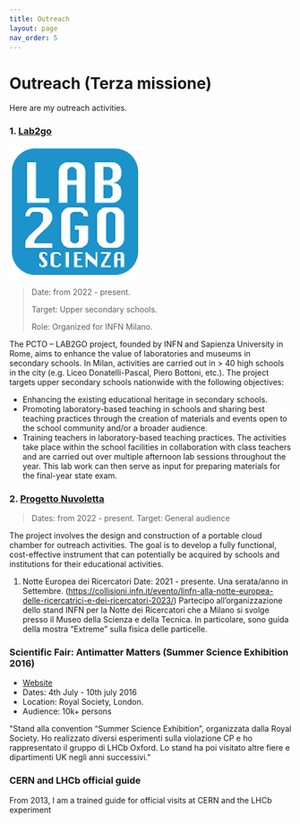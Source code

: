 ```yaml
---
title: Outreach
layout: page
nav_order: 5
---
```

# Outreach (Terza missione)
Here are my outreach activities.



### 1. [Lab2go](https://web.infn.it/lab2go/)

<img src="assets/images/lab2go.png" alt="lab2go" style="width:50; border:0;">

> Date: from 2022 - present.
> 
> Target: Upper secondary schools.
> 
> Role: Organized for INFN Milano.

The PCTO – LAB2GO project, founded by INFN and Sapienza University in Rome, aims to enhance the value of laboratories and museums in secondary schools. In Milan, activities are carried out in > 40 high schools in the city (e.g. Liceo Donatelli-Pascal, Piero Bottoni, etc.).
The project targets upper secondary schools nationwide with the following objectives:  
- Enhancing the existing educational heritage in secondary schools.  
- Promoting laboratory-based teaching in schools and sharing best teaching practices through the creation of materials and events open to the school community and/or a broader audience.  
- Training teachers in laboratory-based teaching practices.
The activities take place within the school facilities in collaboration with class teachers and are carried out over multiple afternoon lab sessions throughout the year. This lab work can then serve as input for preparing materials for the final-year state exam.



### 2. [Progetto Nuvoletta](https://nuvoletta.mi.infn.it/)

> Dates: from 2022 - present.
> Target: General audience

The project involves the design and construction of a portable cloud chamber for outreach activities. The goal is to develop a fully functional, cost-effective instrument that can potentially be acquired by schools and institutions for their educational activities.



1. Notte Europea dei Ricercatori
Date: 2021 - presente. Una serata/anno in Settembre.
(https://collisioni.infn.it/evento/linfn-alla-notte-europea-delle-ricercatrici-e-dei-ricercatori-2023/)
Partecipo all’organizzazione dello stand INFN per la Notte dei Ricercatori che a Milano si svolge presso il Museo della Scienza e della Tecnica. In particolare, sono guida della mostra “Extreme” sulla fisica delle particelle.



### Scientific Fair: Antimatter Matters (Summer Science Exhibition 2016)
- [Website](http://antimatter-matters.org/)
- Dates: 4th July - 10th july 2016
- Location: Royal Society, London.
- Audience: 10k+ persons
 
"Stand alla convention “Summer Science Exhibition”, organizzata dalla Royal Society. Ho realizzato diversi esperimenti sulla violazione CP e ho rappresentato il gruppo di LHCb Oxford. Lo stand ha poi visitato altre fiere e dipartimenti UK negli anni successivi."



### CERN and LHCb official guide
From 2013, I am a trained guide for official visits at CERN and the LHCb experiment






